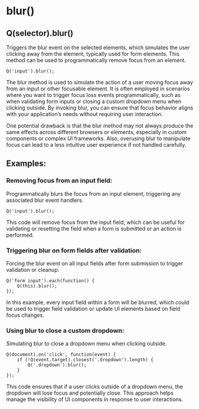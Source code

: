 # blur()
## Q(selector).blur()
Triggers the blur event on the selected elements, which simulates the user clicking away from the element, typically used for form elements. This method can be used to programmatically remove focus from an element.
```
Q('input').blur();
```
The blur method is used to simulate the action of a user moving focus away from an input or other focusable element. It is often employed in scenarios where you want to trigger focus loss events programmatically, such as when validating form inputs or closing a custom dropdown menu when clicking outside. By invoking blur, you can ensure that focus behavior aligns with your application’s needs without requiring user interaction.

One potential drawback is that the blur method may not always produce the same effects across different browsers or elements, especially in custom components or complex UI frameworks. Also, overusing blur to manipulate focus can lead to a less intuitive user experience if not handled carefully.

## Examples:
### Removing focus from an input field:

Programmatically blurs the focus from an input element, triggering any associated blur event handlers.
```
Q('input').blur();
```
This code will remove focus from the input field, which can be useful for validating or resetting the field when a form is submitted or an action is performed.

### Triggering blur on form fields after validation:

Forcing the blur event on all input fields after form submission to trigger validation or cleanup.
```
Q('form input').each(function() {
    Q(this).blur();
});
```
In this example, every input field within a form will be blurred, which could be used to trigger field validation or update UI elements based on field focus changes.

### Using blur to close a custom dropdown:
Simulating blur to close a dropdown menu when clicking outside.
```
Q(document).on('click', function(event) {
    if (!Q(event.target).closest('.dropdown').length) {
        Q('.dropdown').blur();
    }
});
```
This code ensures that if a user clicks outside of a dropdown menu, the dropdown will lose focus and potentially close. This approach helps manage the visibility of UI components in response to user interactions.